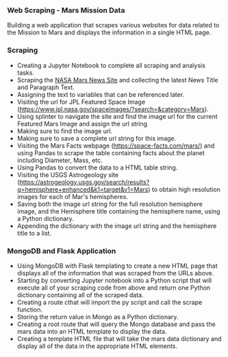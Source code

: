 ### Web Scraping - Mars Mission Data

Building a web application that scrapes various websites for data related to the Mission to Mars and displays the information in a single HTML page. 


### Scraping

- Creating a Jupyter Notebook to complete all scraping and analysis tasks. 
- Scraping the [NASA Mars News Site](https://mars.nasa.gov/news/) and collecting the latest News Title and Paragraph Text. 
- Assigning the text to variables that can be referenced later.
- Visiting the url for JPL Featured Space Image (https://www.jpl.nasa.gov/spaceimages/?search=&category=Mars).
- Using splinter to navigate the site and find the image url for the current Featured Mars Image and assign the url string 
- Making sure to find the image url.
- Making sure to save a complete url string for this image.
- Visiting the Mars Facts webpage (https://space-facts.com/mars/) and using Pandas to scrape the table containing facts about the planet including Diameter, Mass, etc.
- Using Pandas to convert the data to a HTML table string.
- Visiting the USGS Astrogeology site (https://astrogeology.usgs.gov/search/results?q=hemisphere+enhanced&k1=target&v1=Mars) to obtain high resolution images for each of Mar's hemispheres.
- Saving both the image url string for the full resolution hemisphere image, and the Hemisphere title containing the hemisphere name, using a Python dictionary. 
- Appending the dictionary with the image url string and the hemisphere title to a list.

### MongoDB and Flask Application

- Using MongoDB with Flask templating to create a new HTML page that displays all of the information that was scraped from the URLs above.
- Starting by converting Jupyter notebook into a Python script that will execute all of your scraping code from above and return one Python dictionary containing all of the scraped data.
- Creating a route cthat will import the py script and call the scrape function.
- Storing the return value in Mongo as a Python dictionary.
- Creating a root route that will query the Mongo database and pass the mars data into an HTML template to display the data.
- Creating a template HTML file that will take the mars data dictionary and display all of the data in the appropriate HTML elements.
